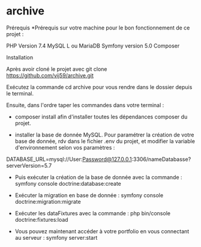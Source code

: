 # archive

Prérequis
*Prérequis sur votre machine pour le bon fonctionnement de ce projet :

PHP Version 7.4
MySQL L ou  MariaDB
Symfony version 5.0 
Composer 

Installation

Après avoir cloné le projet avec git clone https://github.com/vij59/archive.git

Exécutez la commande cd archive pour vous rendre dans le dossier depuis le terminal.


Ensuite, dans l'ordre taper les commandes dans votre terminal :

- composer install afin d'installer toutes les dépendances composer du projet.


- installer la base de donnée MySQL. Pour paramétrer la création de votre base de donnée, rdv dans le fichier .env du projet, et modifier la variable d'environnement selon vos paramètres :

DATABASE_URL=mysql://User:Password@127.0.0.1:3306/nameDatabasse?serverVersion=5.7

- Puis exécuter la création de la base de donnée avec la commande : symfony console doctrine:database:create

- Exécuter la migration en base de donnée : symfony console doctrine:migration:migrate

- Exécuter les dataFixtures avec la commande : php bin/console doctrine:fixtures:load

 - Vous pouvez maintenant accéder à votre portfolio en vous connectant au serveur : symfony server:start

   
